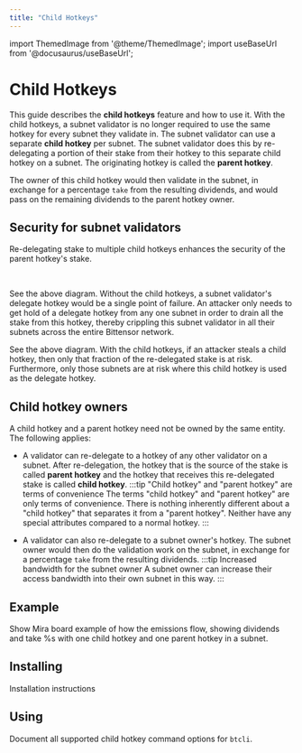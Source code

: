 ```yaml
---
title: "Child Hotkeys"
---
```


import ThemedImage from '@theme/ThemedImage';
import useBaseUrl from '@docusaurus/useBaseUrl';

# Child Hotkeys

This guide describes the **child hotkeys** feature and how to use it. With the child hotkeys, a subnet validator is no longer required to use the same hotkey for every subnet they validate in. The subnet validator can use a separate **child hotkey** per subnet. The subnet validator does this by re-delegating a portion of their stake from their hotkey to this separate child hotkey on a subnet. The originating hotkey is called the **parent hotkey**. 

The owner of this child hotkey would then validate in the subnet, in exchange for a percentage `take` from the resulting dividends, and would pass on the remaining dividends to the parent hotkey owner.

## Security for subnet validators

Re-delegating stake to multiple child hotkeys enhances the security of the parent hotkey's stake. 

<center>
<ThemedImage
alt="Coldkey and hotkey pairings"
sources={{
    light: useBaseUrl('/img/docs/child-hotkey-fig1.svg'),
    dark: useBaseUrl('/img/docs/child-hotkey-fig1.svg'),
}}
style={{width: 750}}
/>
</center>

<br />

See the above diagram. Without the child hotkeys, a subnet validator's delegate hotkey would be a single point of failure. An attacker only needs to get hold of a delegate hotkey from any one subnet in order to drain all the stake from this hotkey, thereby crippling this subnet validator in all their subnets across the entire Bittensor network. 

<center>
<ThemedImage
alt="Coldkey and hotkey pairings"
sources={{
    light: useBaseUrl('/img/docs/fig2-child-hotkey.svg'),
    dark: useBaseUrl('/img/docs/fig2-child-hotkey.svg'),
}}
style={{width: 800}}
/>
</center>


See the above diagram. With the child hotkeys, if an attacker steals a child hotkey, then only that fraction of the re-delegated stake is at risk. Furthermore, only those subnets are at risk where this child hotkey is used as the delegate hotkey.

## Child hotkey owners

A child hotkey and a parent hotkey need not be owned by the same entity. The following applies:

- A validator can re-delegate to a hotkey of any other validator on a subnet. After re-delegation, the hotkey that is the source of the stake is called **parent hotkey** and the hotkey that receives this re-delegated stake is called **child hotkey**. 
  :::tip "Child hotkey" and "parent hotkey" are terms of convenience
  The terms "child hotkey" and "parent hotkey" are only terms of convenience. There is nothing inherently different about a "child hotkey" that separates it from a "parent hotkey". Neither have any special attributes compared to a normal hotkey.
  :::

- A validator can also re-delegate to a subnet owner's hotkey. The subnet owner would then do the validation work on the subnet, in exchange for a percentage `take` from the resulting dividends. 
  :::tip Increased bandwidth for the subnet owner
  A subnet owner can increase their access bandwidth into their own subnet in this way.
  :::

## Example

Show Mira board example of how the emissions flow, showing dividends and take %s with one child hotkey and one parent hotkey in a subnet. 

## Installing

Installation instructions

## Using

Document all supported child hotkey command options for `btcli`. 
